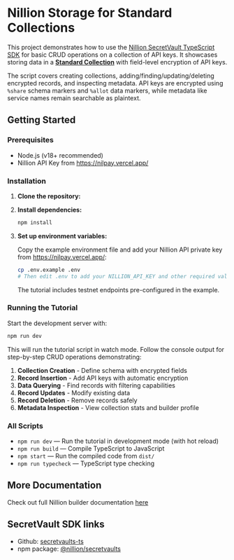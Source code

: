 # Nillion Storage for Standard Collections

This project demonstrates how to use the [Nillion SecretVault TypeScript SDK](https://github.com/NillionNetwork/secretvaults-ts) for basic CRUD operations on a collection of API keys. It showcases storing data in a **[Standard Collection](https://docs.nillion.com/build/private-storage/overview#collection-types)** with field-level encryption of API keys.

The script covers creating collections, adding/finding/updating/deleting encrypted records, and inspecting metadata. API keys are encrypted using `%share` schema markers and `%allot` data markers, while metadata like service names remain searchable as plaintext.

## Getting Started

### Prerequisites

- Node.js (v18+ recommended)
- Nillion API Key from https://nilpay.vercel.app/

### Installation

1. **Clone the repository:**

2. **Install dependencies:**

   ```sh
   npm install
   ```

3. **Set up environment variables:**

   Copy the example environment file and add your Nillion API private key from https://nilpay.vercel.app/:

   ```sh
   cp .env.example .env
   # Then edit .env to add your NILLION_API_KEY and other required values
   ```

   The tutorial includes testnet endpoints pre-configured in the example.

### Running the Tutorial

Start the development server with:

```sh
npm run dev
```

This will run the tutorial script in watch mode. Follow the console output for step-by-step CRUD operations demonstrating:

1. **Collection Creation** - Define schema with encrypted fields
2. **Record Insertion** - Add API keys with automatic encryption
3. **Data Querying** - Find records with filtering capabilities
4. **Record Updates** - Modify existing data
5. **Record Deletion** - Remove records safely
6. **Metadata Inspection** - View collection stats and builder profile

### All Scripts

- `npm run dev` — Run the tutorial in development mode (with hot reload)
- `npm run build` — Compile TypeScript to JavaScript
- `npm start` — Run the compiled code from `dist/`
- `npm run typecheck` — TypeScript type checking

## More Documentation

Check out full Nillion builder documentation [here](https://docs.nillion.com/build/quickstart)

## SecretVault SDK links

- Github: [secretvaults-ts](https://github.com/NillionNetwork/secretvaults-ts)
- npm package: [@nillion/secretvaults](https://www.npmjs.com/package/@nillion/secretvaults)
